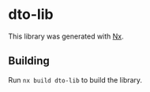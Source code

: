 # dto-lib

This library was generated with [Nx](https://nx.dev).

## Building

Run `nx build dto-lib` to build the library.
